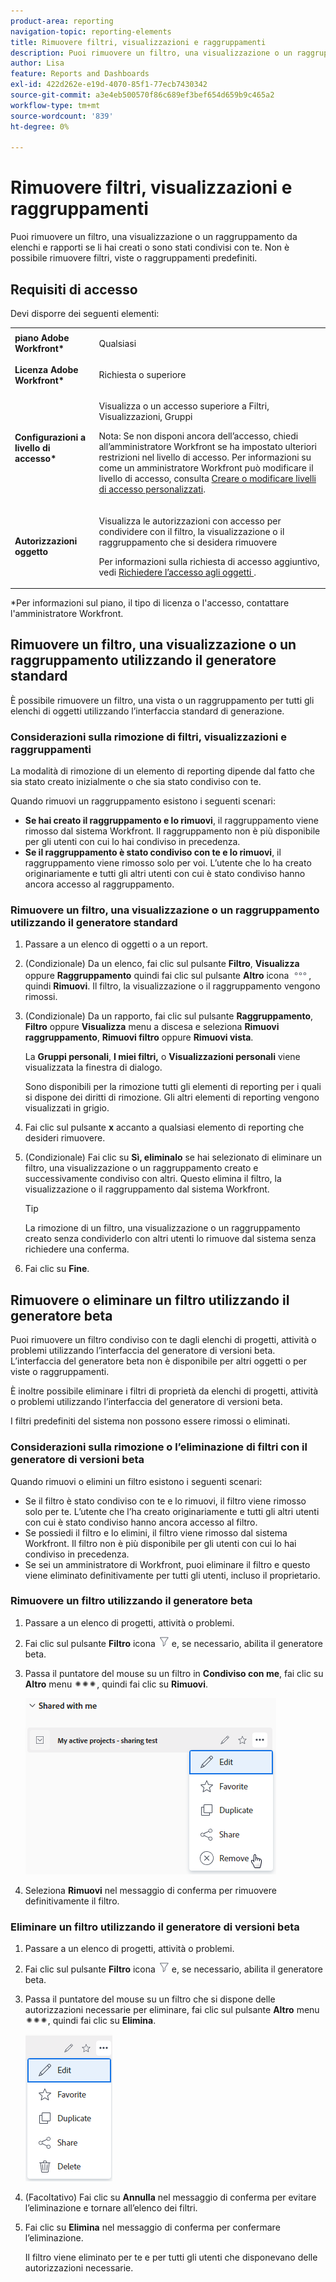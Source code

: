 ```yaml
---
product-area: reporting
navigation-topic: reporting-elements
title: Rimuovere filtri, visualizzazioni e raggruppamenti
description: Puoi rimuovere un filtro, una visualizzazione o un raggruppamento da elenchi e rapporti se li hai creati o sono stati condivisi con te. Non è possibile rimuovere filtri, viste o raggruppamenti predefiniti.
author: Lisa
feature: Reports and Dashboards
exl-id: 422d262e-e19d-4070-85f1-77ecb7430342
source-git-commit: a3e4eb500570f86c689ef3bef654d659b9c465a2
workflow-type: tm+mt
source-wordcount: '839'
ht-degree: 0%

---
```


# Rimuovere filtri, visualizzazioni e raggruppamenti

Puoi rimuovere un filtro, una visualizzazione o un raggruppamento da elenchi e rapporti se li hai creati o sono stati condivisi con te. Non è possibile rimuovere filtri, viste o raggruppamenti predefiniti.

## Requisiti di accesso

Devi disporre dei seguenti elementi:

<table style="table-layout:auto"> 
 <col> 
 </col> 
 <col> 
 </col> 
 <tbody> 
  <tr> 
   <td role="rowheader"><strong>piano Adobe Workfront*</strong></td> 
   <td> <p>Qualsiasi </p> </td> 
  </tr> 
  <tr> 
   <td role="rowheader"><strong>Licenza Adobe Workfront*</strong></td> 
   <td> <p>Richiesta o superiore</p> </td> 
  </tr> 
  <tr> 
   <td role="rowheader"><strong>Configurazioni a livello di accesso*</strong></td> 
   <td> <p>Visualizza o un accesso superiore a Filtri, Visualizzazioni, Gruppi</p> <p>Nota: Se non disponi ancora dell’accesso, chiedi all’amministratore Workfront se ha impostato ulteriori restrizioni nel livello di accesso. Per informazioni su come un amministratore Workfront può modificare il livello di accesso, consulta <a href="../../../administration-and-setup/add-users/configure-and-grant-access/create-modify-access-levels.md" class="MCXref xref">Creare o modificare livelli di accesso personalizzati</a>.</p> </td> 
  </tr> 
  <tr> 
   <td role="rowheader"><strong>Autorizzazioni oggetto</strong></td> 
   <td> <p>Visualizza le autorizzazioni con accesso per condividere con il filtro, la visualizzazione o il raggruppamento che si desidera rimuovere</p> <p>Per informazioni sulla richiesta di accesso aggiuntivo, vedi <a href="../../../workfront-basics/grant-and-request-access-to-objects/request-access.md" class="MCXref xref">Richiedere l’accesso agli oggetti </a>.</p> </td> 
  </tr> 
 </tbody> 
</table>

&#42;Per informazioni sul piano, il tipo di licenza o l&#39;accesso, contattare l&#39;amministratore Workfront.

## Rimuovere un filtro, una visualizzazione o un raggruppamento utilizzando il generatore standard

È possibile rimuovere un filtro, una vista o un raggruppamento per tutti gli elenchi di oggetti utilizzando l’interfaccia standard di generazione.

### Considerazioni sulla rimozione di filtri, visualizzazioni e raggruppamenti

La modalità di rimozione di un elemento di reporting dipende dal fatto che sia stato creato inizialmente o che sia stato condiviso con te.

Quando rimuovi un raggruppamento esistono i seguenti scenari:

* **Se hai creato il raggruppamento e lo rimuovi**, il raggruppamento viene rimosso dal sistema Workfront. Il raggruppamento non è più disponibile per gli utenti con cui lo hai condiviso in precedenza.
* **Se il raggruppamento è stato condiviso con te e lo rimuovi**, il raggruppamento viene rimosso solo per voi. L’utente che lo ha creato originariamente e tutti gli altri utenti con cui è stato condiviso hanno ancora accesso al raggruppamento.

### Rimuovere un filtro, una visualizzazione o un raggruppamento utilizzando il generatore standard

1. Passare a un elenco di oggetti o a un report.
1. (Condizionale) Da un elenco, fai clic sul pulsante **Filtro**, **Visualizza** oppure **Raggruppamento** quindi fai clic sul pulsante **Altro** icona ![](assets/more-icon.png), quindi **Rimuovi**. Il filtro, la visualizzazione o il raggruppamento vengono rimossi.
1. (Condizionale) Da un rapporto, fai clic sul pulsante **Raggruppamento**, **Filtro** oppure **Visualizza** menu a discesa e seleziona **Rimuovi raggruppamento**, **Rimuovi filtro** oppure **Rimuovi vista**.

   La **Gruppi personali**, **I miei filtri,** o **Visualizzazioni personali** viene visualizzata la finestra di dialogo.

   Sono disponibili per la rimozione tutti gli elementi di reporting per i quali si dispone dei diritti di rimozione. Gli altri elementi di reporting vengono visualizzati in grigio.

1. Fai clic sul pulsante **x** accanto a qualsiasi elemento di reporting che desideri rimuovere.
1. (Condizionale) Fai clic su **Sì, eliminalo** se hai selezionato di eliminare un filtro, una visualizzazione o un raggruppamento creato e successivamente condiviso con altri. Questo elimina il filtro, la visualizzazione o il raggruppamento dal sistema Workfront.

   >[!TIP]
   >
   >La rimozione di un filtro, una visualizzazione o un raggruppamento creato senza condividerlo con altri utenti lo rimuove dal sistema senza richiedere una conferma.

1. Fai clic su **Fine**.

## Rimuovere o eliminare un filtro utilizzando il generatore beta

Puoi rimuovere un filtro condiviso con te dagli elenchi di progetti, attività o problemi utilizzando l’interfaccia del generatore di versioni beta. L’interfaccia del generatore beta non è disponibile per altri oggetti o per viste o raggruppamenti.

È inoltre possibile eliminare i filtri di proprietà da elenchi di progetti, attività o problemi utilizzando l’interfaccia del generatore di versioni beta.

I filtri predefiniti del sistema non possono essere rimossi o eliminati.

### Considerazioni sulla rimozione o l’eliminazione di filtri con il generatore di versioni beta

Quando rimuovi o elimini un filtro esistono i seguenti scenari:

* Se il filtro è stato condiviso con te e lo rimuovi, il filtro viene rimosso solo per te. L’utente che l’ha creato originariamente e tutti gli altri utenti con cui è stato condiviso hanno ancora accesso al filtro.
* Se possiedi il filtro e lo elimini, il filtro viene rimosso dal sistema Workfront. Il filtro non è più disponibile per gli utenti con cui lo hai condiviso in precedenza.
* Se sei un amministratore di Workfront, puoi eliminare il filtro e questo viene eliminato definitivamente per tutti gli utenti, incluso il proprietario.

### Rimuovere un filtro utilizzando il generatore beta

1. Passare a un elenco di progetti, attività o problemi.
1. Fai clic sul pulsante **Filtro** icona ![Icona Filtro](assets/filter-nwepng.png) e, se necessario, abilita il generatore beta.
1. Passa il puntatore del mouse su un filtro in **Condiviso con me**, fai clic su **Altro** menu ![Icona Altro](assets/more-icon-spectrum.png), quindi fai clic su **Rimuovi**.

   ![Rimuovi filtro](assets/new-filters-more-menu-remove-filter.png)

1. Seleziona **Rimuovi** nel messaggio di conferma per rimuovere definitivamente il filtro.

### Eliminare un filtro utilizzando il generatore di versioni beta

1. Passare a un elenco di progetti, attività o problemi.
1. Fai clic sul pulsante **Filtro** icona ![Icona Filtro](assets/filter-nwepng.png) e, se necessario, abilita il generatore beta.
1. Passa il puntatore del mouse su un filtro che si dispone delle autorizzazioni necessarie per eliminare, fai clic sul pulsante **Altro** menu ![Icona Altro](assets/more-icon-spectrum.png), quindi fai clic su **Elimina**.

   ![Elimina filtro](assets/new-filters-more-menu-options-with-delete.png)

1. (Facoltativo) Fai clic su **Annulla** nel messaggio di conferma per evitare l’eliminazione e tornare all’elenco dei filtri.
1. Fai clic su **Elimina** nel messaggio di conferma per confermare l’eliminazione.

   Il filtro viene eliminato per te e per tutti gli utenti che disponevano delle autorizzazioni necessarie.

